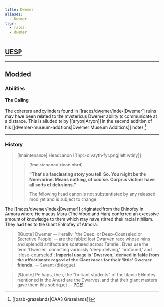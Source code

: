 ```yaml
---
title: Dwemer
aliases:
  - Dwemer
tags:
  - races
  - dwemer
---
```

## [UESP](https://en.uesp.net/wiki/Lore:Dwemer)

***
## Modded
### Abilities
#### The Calling
The coherers and cylinders found in [[races/dwemer/index|Dwemer]] ruins may have been related to the mysterious Dwemer ability to communicate at a distance. This is alluded to by [[aryon|Aryon]] in the second addition of his [[dwemer-museum-additions|Dwemer Museum Additions]] notes.[^1]

***
### History
> [!maintenance] Headcanon
> ![[npc-divayth-fyr.png|left wtiny]]
> 
> > [!maintenance|clean nbrd]
> > 
> > **"That's a fascinating story you tell. So. You might be the Nerevarine. Means nothing, of course. Corprus victims have all sorts of delusions."**
> > 
> > The following head canon is not substantiated by any released mod yet and is subject to change.

The [[races/dwemer/index|Dwemer]] originated from the Ehlnofey in Atmora where Hermaeus Mora (The Woodland Man) conferred an excessive amount of knowledge to them which may have stirred their racial nihilism. They had ties to the Giant Ehlnofey of Atmora.

> [!Quote]
> Dwemer -- literally, 'the Deep, or Deep-Counseled or Secretive People' -- are the fabled lost Dwarven race whose ruins and splendid artifacts are scattered across Tamriel. Elves use the term 'Dwemer,' connoting variously 'deep-delving,' 'profound,' and 'close-counseled'; **Imperial usage is 'Dwarven,' derived in fable from the affectionate regard of the Giant races for their 'little' Dwemer friends.**
> -- Savant (dialogue)

> [!Quote]
> Perhaps, then, the "brilliant students" of the titanic Ehlnofey mentioned in the Anuad are the Dwarves, and that their giant masters gave them this sobriquet
-- [PGE1](http://www.uesp.net/wiki/Lore:Pocket_Guide_to_the_Empire,_1st_Edition/Hammerfell)

[^1]: [[oaab-grazelands|OAAB Grazelands]]